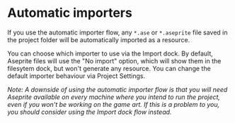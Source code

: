 <!--
template: page-with-child-list
-->
# Automatic importers

If you use the automatic importer flow, any `*.ase` or `*.aseprite` file saved in the project folder will be automatically imported as a resource.

You can choose which importer to use via the Import dock. By default, Aseprite files will use the "No import" option, which will show them in the filesytem dock, but won't generate any resource. You can change the default importer behaviour via Project Settings.

_Note: A downside of using the automatic importer flow is that you will need Aseprite available on every machine where you intend to run the project, even if you won't be working on the game art. If this is a problem to you, you should consider using the Import dock flow instead._

